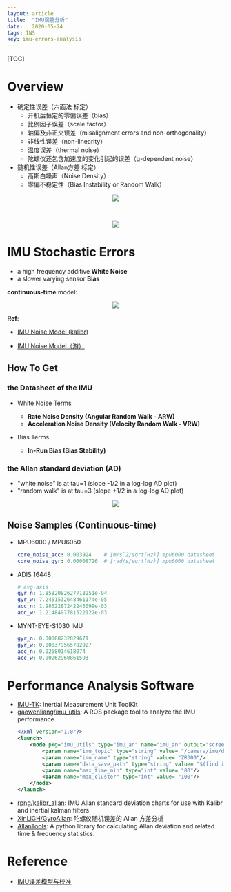 ```yaml
---
layout: article
title:  "IMU误差分析"
date:   2020-05-24
tags: INS
key: imu-errors-analysis
---
```


[TOC]

# Overview

* 确定性误差（六面法 标定）
  - 开机后恒定的零偏误差（bias）
  - 比例因子误差（scale factor）
  - 轴偏及非正交误差（misalignment errors and non-orthogonality）
  - 非线性误差（non-linearity）
  - 温度误差（thermal noise）
  - 陀螺仪还包含加速度的变化引起的误差（g-dependent noise）
* 随机性误差（Allan方差 标定）
  - 高斯白噪声（Noise Density）
  - 零偏不稳定性（Bias Instability or Random Walk）

<p align="center">
  <img src="../images/ins/imu_error_acc.png">
</p>
<br>
<p align="center">
  <img src="../images/ins/imu_error_gyro.png">
</p>

# IMU Stochastic Errors

* a high frequency additive **White Noise**
* a slower varying sensor **Bias**

**continuous-time** model:

<p align="center">
  <img src="../images/ins/imu_stochastic_errors.png">
</p>

**Ref**:   

* [IMU Noise Model (kalibr)](https://github.com/ethz-asl/kalibr/wiki/IMU-Noise-Model)

* [IMU Noise Model（游）](https://www.cnblogs.com/youzx/p/6291327.html)

## How To Get

### the Datasheet of the IMU

* White Noise Terms
  - **Rate Noise Density (Angular Random Walk - ARW)**
  - **Acceleration Noise Density (Velocity Random Walk - VRW)**

* Bias Terms
  - **In-Run Bias (Bias Stability)**

### the Allan standard deviation (AD)

* "white noise" is at tau=1 (slope -1/2 in a log-log AD plot)
* "random walk" is at tau=3 (slope +1/2 in a log-log AD plot)

<p align="center">
  <img src="../images/ins/allan_std_gyro.png"/>
</p>

## Noise Samples (Continuous-time)

* MPU6000 / MPU6050

  ```yaml
  core_noise_acc: 0.003924    # [m/s^2/sqrt(Hz)] mpu6000 datasheet
  core_noise_gyr: 0.00008726  # [rad/s/sqrt(Hz)] mpu6000 datasheet
  ```

* ADIS 16448

  ```yaml
  # avg-axis
  gyr_n: 1.8582082627718251e-04
  gyr_w: 7.2451532648461174e-05
  acc_n: 1.9862287242243099e-03
  acc_w: 1.2148497781522122e-03
  ```

* MYNT-EYE-S1030 IMU

  ```yaml
  gyr_n: 0.00888232829671
  gyr_w: 0.000379565782927
  acc_n: 0.0268014618074
  acc_w: 0.00262960861593
  ```

# Performance Analysis Software

- [IMU-TK](https://bitbucket.org/alberto_pretto/imu_tk): Inertial Measurement Unit ToolKit
- [gaowenliang/imu_utils](https://github.com/gaowenliang/imu_utils): A ROS package tool to analyze the IMU performance
  ```xml
  <?xml version="1.0"?>
  <launch>
      <node pkg="imu_utils" type="imu_an" name="imu_an" output="screen">
          <param name="imu_topic" type="string" value= "/camera/imu/data_raw"/>
          <param name="imu_name" type="string" value= "ZR300"/>
          <param name="data_save_path" type="string" value= "$(find imu_utils)/data/"/>
          <param name="max_time_min" type="int" value= "80"/>
          <param name="max_cluster" type="int" value= "100"/>
      </node>
  </launch>
  ```
- [rpng/kalibr_allan](https://github.com/rpng/kalibr_allan): IMU Allan standard deviation charts for use with Kalibr and inertial kalman filters
- [XinLiGH/GyroAllan](https://github.com/XinLiGH/GyroAllan): 陀螺仪随机误差的 Allan 方差分析
- [AllanTools](https://pypi.org/project/AllanTools/): A python library for calculating Allan deviation and related time & frequency statistics.

# Reference

* [IMU误差模型与校准](https://www.cnblogs.com/buxiaoyi/p/7541974.html)
